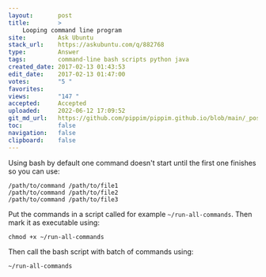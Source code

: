 ```yaml
---
layout:       post
title:        >
    Looping command line program
site:         Ask Ubuntu
stack_url:    https://askubuntu.com/q/882768
type:         Answer
tags:         command-line bash scripts python java
created_date: 2017-02-13 01:43:53
edit_date:    2017-02-13 01:47:00
votes:        "5 "
favorites:    
views:        "147 "
accepted:     Accepted
uploaded:     2022-06-12 17:09:52
git_md_url:   https://github.com/pippim/pippim.github.io/blob/main/_posts/2017/2017-02-13-Looping-command-line-program.md
toc:          false
navigation:   false
clipboard:    false
---
```


Using bash by default one command doesn't start until the first one finishes so you can use:

``` 
/path/to/command /path/to/file1
/path/to/command /path/to/file2
/path/to/command /path/to/file3
```

Put the commands in a script called for example `~/run-all-commands`. Then mark it as executable using:

``` 
chmod +x ~/run-all-commands
```

Then call the bash script with batch of commands using:

``` 
~/run-all-commands
```
